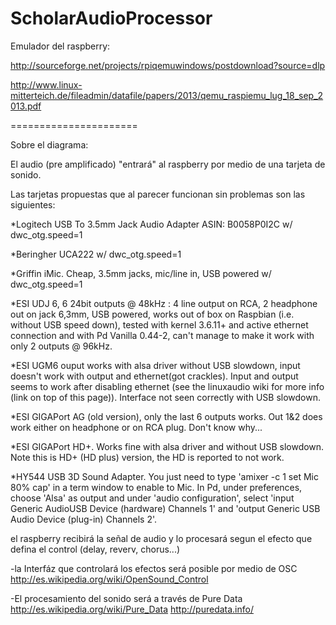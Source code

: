 ScholarAudioProcessor
=====================


Emulador del raspberry: 

http://sourceforge.net/projects/rpiqemuwindows/postdownload?source=dlp

http://www.linux-mitterteich.de/fileadmin/datafile/papers/2013/qemu_raspiemu_lug_18_sep_2013.pdf

======================


Sobre el diagrama: 

El audio (pre amplificado) "entrará" al raspberry por medio de una tarjeta de sonido.

Las tarjetas propuestas que al parecer funcionan sin problemas son las siguientes: 

*Logitech USB To 3.5mm Jack Audio Adapter ASIN: B0058P0I2C w/ dwc_otg.speed=1

*Beringher UCA222 w/ dwc_otg.speed=1

*Griffin iMic. Cheap, 3.5mm jacks, mic/line in, USB powered w/ dwc_otg.speed=1

*ESI UDJ 6, 6 24bit outputs @ 48kHz : 4 line output on RCA, 2 headphone out on jack 6,3mm, USB powered, works out of box on Raspbian (i.e. without USB speed down), tested with kernel 3.6.11+ and active ethernet connection and with Pd Vanilla 0.44-2, can't manage to make it work with only 2 outputs @ 96kHz.

*ESI UGM6 ouput works with alsa driver without USB slowdown, input doesn't work with output and ethernet(got crackles). Input and output seems to work after disabling ethernet (see the linuxaudio wiki for more info (link on top of this page)). Interface not seen correctly with USB slowdown.

*ESI GIGAPort AG (old version), only the last 6 outputs works. Out 1&2 does work either on headphone or on RCA plug. Don't know why...

*ESI GIGAPort HD+. Works fine with alsa driver and without USB slowdown. Note this is HD+ (HD plus) version, the HD is reported to not work.

*HY544 USB 3D Sound Adapter. You just need to type 'amixer -c 1 set Mic 80% cap' in a term window to enable to Mic. In Pd, under preferences, choose 'Alsa' as output and under 'audio configuration', select 'input Generic AudioUSB Device (hardware) Channels 1' and 'output Generic USB Audio Device (plug-in) Channels 2'.

el raspberry recibirá la señal de audio y lo procesará segun el efecto que defina el control (delay, reverv, chorus...) 


-la Interfáz que controlará los efectos será posible por medio de OSC 
http://es.wikipedia.org/wiki/OpenSound_Control


-El procesamiento del sonido será a través de Pure Data
http://es.wikipedia.org/wiki/Pure_Data
http://puredata.info/

